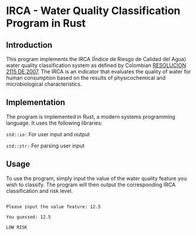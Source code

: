 # IRCA - Water Quality Classification Program in Rust

## Introduction
This program implements the IRCA (Índice de Riesgo de Calidad del Agua) water quality classification system as defined by Colombian [RESOLUCION 2115 DE 2007](https://www.udea.edu.co/wps/wcm/connect/udea/c46bea38-2c19-4942-8b74-6475d1a36625/Resoluci%C3%B3n+2115+de+2007.pdf?MOD=AJPERES). The IRCA is an indicator that evaluates the quality of water for human consumption based on the results of physicochemical and microbiological characteristics.

## Implementation
The program is implemented in Rust, a modern systems programming language. It uses the following libraries:

```std::io:``` For user input and output

```std::str:``` For parsing user input

## Usage
To use the program, simply input the value of the water quality feature you wish to classify. The program will then output the corresponding IRCA classification and risk level.

```IRCA CLASIFICATION

Please input the value feature: 12.5

You guessed: 12.5

LOW RISK


